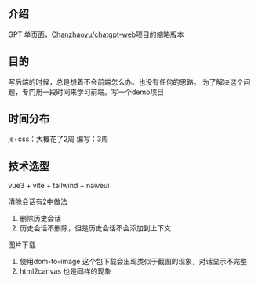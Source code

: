 ## 介绍

GPT 单页面，[Chanzhaoyu/chatgpt-web](https://github.com/Chanzhaoyu/chatgpt-web)项目的缩略版本


## 目的

写后端的时候，总是想着不会前端怎么办。也没有任何的思路。
为了解决这个问题，专门用一段时间来学习前端。写一个demo项目

## 时间分布

js+css：大概花了2周
编写：3周

## 技术选型

vue3 + vite + tailwind + naiveui



清除会话有2中做法
1. 删除历史会话
2. 历史会话不删除，但是历史会话不会添加到上下文

图片下载
1. 使用dom-to-image 这个包下载会出现类似于截图的现象，对话显示不完整
2. html2canvas 也是同样的现象

